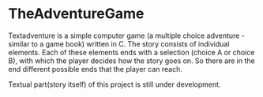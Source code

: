 # TheAdventureGame
Textadventure is a simple computer game (a multiple choice adventure - similar to a game book) written in C. The story consists of individual elements. Each of these elements ends with a selection (choice A or choice B), with which the player decides how the story goes on. So there are in the end different possible ends that the player can reach.

Textual part(story itself) of this project is still under development.  
